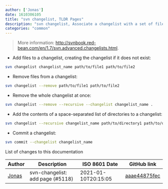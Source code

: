 ```yaml
---
author: ['Jonas']
date: 1610306105
title: "svn changelist, TLDR Pages"
description: "svn changelist, Associate a changelist with a set of files."
categories: "common"
---
```

> More information: <http://svnbook.red-bean.com/en/1.7/svn.advanced.changelists.html>.

- Add files to a changelist, creating the changelist if it does not exist:

```bash
svn changelist changelist_name path/to/file1 path/to/file2
```

- Remove files from a changelist:

```bash
svn changelist --remove path/to/file1 path/to/file2
```

- Remove the whole changelist at once:

```bash
svn changelist --remove --recursive --changelist changelist_name .
```

- Add the contents of a space-separated list of directories to a changelist:

```bash
svn changelist --recursive changelist_name path/to/directory1 path/to/directory2
```

- Commit a changelist:

```bash
svn commit --changelist changelist_name
```
List of changes to this documentation


Author | Description | ISO 8601 Date | GitHub link
------|-----|-----|-----
[Jonas](mailto:jonas.schulz.12@gmail.com) | svn-changelist: add page (#5118) | 2021-01-10T20:15:05 | [aaae44875fec](https://github.com/tldr-pages/tldr/commit/aaae44875fec514c0b02f242a0d831a6299aa186)


